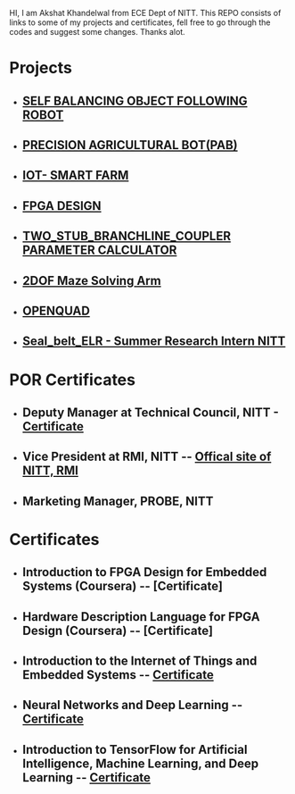 HI, I am Akshat Khandelwal from ECE Dept of NITT.
This REPO consists of links to some of my projects and certificates, fell free to go through the codes and suggest some changes. Thanks alot.
# Projects

- ## [SELF BALANCING OBJECT FOLLOWING ROBOT](https://github.com/kakshat1205/self-balancing-bot)

- ## [PRECISION AGRICULTURAL BOT(PAB)](https://github.com/kakshat1205/PAB)


- ## [IOT- SMART FARM](https://github.com/kakshat1205/IOT_Smart_Farm)

- ## [FPGA DESIGN](https://github.com/kakshat1205/FPGA_Design)

- ## [TWO_STUB_BRANCHLINE_COUPLER PARAMETER CALCULATOR](https://github.com/kakshat1205/Two_Stub_Branchline-Coupler)

- ## [2DOF Maze Solving Arm](https://github.com/kakshat1205/Genesis-19)

- ## [OPENQUAD](https://github.com/kakshat1205/openquad)

- ## [Seal_belt_ELR - Summer Research Intern NITT](https://github.com/kakshat1205/Seat_Belt_ELR)

# POR Certificates
- ## Deputy Manager at Technical Council, NITT - [Certificate](https://github.com/kakshat1205/Projects-Certificates/blob/main/FOLDER/Akshat%20Khandelwal.pdf)


- ## Vice President at RMI, NITT -- [Offical site of NITT, RMI](http://rmi.nitt.edu/members.html)  

- ## Marketing Manager, PROBE, NITT

# Certificates
- ## Introduction to FPGA Design for Embedded Systems (Coursera) -- [Certificate]

- ## Hardware Description Language for FPGA Design (Coursera) -- [Certificate]

- ## Introduction to the Internet of Things and Embedded Systems -- [Certificate](https://github.com/kakshat1205/Projects-Certificates/blob/main/FOLDER/Coursera%20H8X9NJYLJ85J.pdf)

- ## Neural Networks and Deep Learning -- [Certificate](https://github.com/kakshat1205/Projects-Certificates/blob/main/FOLDER/Coursera%20Y7UC8AKRRR4J.pdf)

- ## Introduction to TensorFlow for Artificial Intelligence, Machine Learning, and Deep Learning -- [Certificate](https://github.com/kakshat1205/Projects-Certificates/blob/main/FOLDER/Coursera%20859NHPKPHYEQ.pdf)



